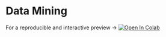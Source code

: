 # Data Mining

For a reproducible and interactive preview &rarr; [![Open In Colab](https://colab.research.google.com/assets/colab-badge.svg)](https://colab.research.google.com/github/josepaulosa/Data_Mining/blob/main/Data_Mining.ipynb)
